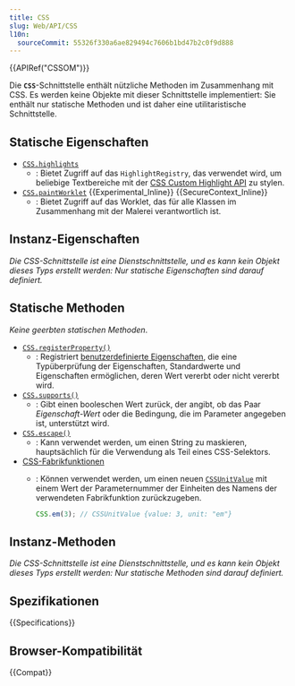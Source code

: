 ```yaml
---
title: CSS
slug: Web/API/CSS
l10n:
  sourceCommit: 55326f330a6ae829494c7606b1bd47b2c0f9d888
---
```


{{APIRef("CSSOM")}}

Die **`CSS`**-Schnittstelle enthält nützliche Methoden im Zusammenhang mit CSS. Es werden keine Objekte mit dieser Schnittstelle implementiert: Sie enthält nur statische Methoden und ist daher eine utilitaristische Schnittstelle.

## Statische Eigenschaften

- [`CSS.highlights`](/de/docs/Web/API/CSS/highlights_static)
  - : Bietet Zugriff auf das `HighlightRegistry`, das verwendet wird, um beliebige Textbereiche mit der [CSS Custom Highlight API](/de/docs/Web/API/CSS_Custom_Highlight_API) zu stylen.
- [`CSS.paintWorklet`](/de/docs/Web/API/CSS/paintWorklet_static) {{Experimental_Inline}} {{SecureContext_Inline}}
  - : Bietet Zugriff auf das Worklet, das für alle Klassen im Zusammenhang mit der Malerei verantwortlich ist.

## Instanz-Eigenschaften

_Die CSS-Schnittstelle ist eine Dienstschnittstelle, und es kann kein Objekt dieses Typs erstellt werden: Nur statische Eigenschaften sind darauf definiert._

## Statische Methoden

_Keine geerbten statischen Methoden_.

- [`CSS.registerProperty()`](/de/docs/Web/API/CSS/registerProperty_static)
  - : Registriert [benutzerdefinierte Eigenschaften](/de/docs/Web/CSS/Reference/Properties/--*), die eine Typüberprüfung der Eigenschaften, Standardwerte und Eigenschaften ermöglichen, deren Wert vererbt oder nicht vererbt wird.
- [`CSS.supports()`](/de/docs/Web/API/CSS/supports_static)
  - : Gibt einen booleschen Wert zurück, der angibt, ob das Paar _Eigenschaft-Wert_ oder die Bedingung, die im Parameter angegeben ist, unterstützt wird.
- [`CSS.escape()`](/de/docs/Web/API/CSS/escape_static)
  - : Kann verwendet werden, um einen String zu maskieren, hauptsächlich für die Verwendung als Teil eines CSS-Selektors.
- [CSS-Fabrikfunktionen](/de/docs/Web/API/CSS/factory_functions_static)
  - : Können verwendet werden, um einen neuen [`CSSUnitValue`](/de/docs/Web/API/CSSUnitValue) mit einem Wert der Parameternummer der Einheiten des Namens der verwendeten Fabrikfunktion zurückzugeben.

    ```js
    CSS.em(3); // CSSUnitValue {value: 3, unit: "em"}
    ```

## Instanz-Methoden

_Die CSS-Schnittstelle ist eine Dienstschnittstelle, und es kann kein Objekt dieses Typs erstellt werden: Nur statische Methoden sind darauf definiert._

## Spezifikationen

{{Specifications}}

## Browser-Kompatibilität

{{Compat}}
